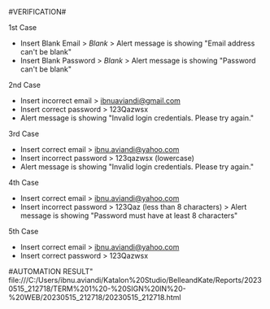 #VERIFICATION#

1st Case
+ Insert Blank Email > *Blank* > Alert message is showing "Email address can't be blank"
+ Insert Blank Password > *Blank* > Alert message is showing "Password can't be blank"

2nd Case
+ Insert incorrect email > ibnuaviandi@gmail.com 
+ Insert correct password > 123Qazwsx
+ Alert message is showing "Invalid login credentials. Please try again."

3rd Case
+ Insert correct email > ibnu.aviandi@yahoo.com
+ Insert incorrect password > 123qazwsx (lowercase)
+ Alert message is showing "Invalid login credentials. Please try again."

4th Case
+ Insert correct email > ibnu.aviandi@yahoo.com
+ Insert incorrect password > 123Qaz (less than 8 characters) > Alert message is showing "Password must have at least 8 characters"

5th Case
+ Insert correct email > ibnu.aviandi@yahoo.com
+ Insert correct password > 123Qazwsx


#AUTOMATION RESULT"
file:///C:/Users/ibnu.aviandi/Katalon%20Studio/BelleandKate/Reports/20230515_212718/TERM%201%20-%20SIGN%20IN%20-%20WEB/20230515_212718/20230515_212718.html
